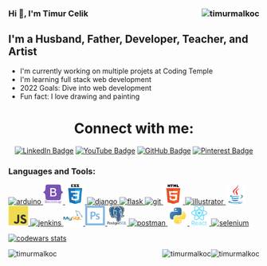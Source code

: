 ### Hi 👋, I'm Timur Celik <img align="right" src="https://komarev.com/ghpvc/?username=timurmalkoc&label=Profile%20views&color=0e75b6&style=flat" alt="timurmalkoc"/> 

## I'm a Husband, Father, Developer, Teacher, and Artist
- I'm currently working on multiple projets at Coding Temple
- I'm learning full stack web development
- 2022 Goals: Dive into web development
- Fun fact: I love drawing and painting


<div id="header" align="center">
<h1>Connect with me:</h1> 
  
[![LinkedIn Badge](https://img.shields.io/badge/LinkedIn-Profile-informational?style=flat&logo=linkedin&logoColor=white&color=blue&style=plastic)](https://www.linkedin.com/in/timurcelik/)
[![YouTube Badge](https://img.shields.io/badge/YouTube-Profile-informational?style=flat&color=blue&label=YouTube&logo=Youtube&logoColor=red&style=plastic)](https://www.youtube.com/channel/UCilu8rWM7Ts5J2UNbP0ILpA)
[![GitHub Badge](https://img.shields.io/badge/GitHub-Profile-informational?style=flat&label=GitHub&logo=github&style=plastic&url=https%3A%2F%2Fgithub.com%2Ftimurmalkoc)](https://github.com/timurmalkoc/) 
[![Pinterest Badge](https://img.shields.io/badge/GitHub-Profile-informational?style=flat&color=blue&label=Pinterest&logo=pinterest&style=plastic&url=https%3A%2F%2Fwww.linkedin.com%2Fin%2Ftimurcelik%2F)](https://pin.it/PLXWGmD)
</div>

<h3 align="left">Languages and Tools:</h3>
<p align="left"> <a href="https://www.arduino.cc/" target="_blank" rel="noreferrer"> <img src="https://cdn.worldvectorlogo.com/logos/arduino-1.svg" alt="arduino" width="40" height="40"/> </a> <a href="https://getbootstrap.com" target="_blank" rel="noreferrer"> <img src="https://raw.githubusercontent.com/devicons/devicon/master/icons/bootstrap/bootstrap-plain-wordmark.svg" alt="bootstrap" width="40" height="40"/> </a> <a href="https://www.w3schools.com/css/" target="_blank" rel="noreferrer"> <img src="https://raw.githubusercontent.com/devicons/devicon/master/icons/css3/css3-original-wordmark.svg" alt="css3" width="40" height="40"/> </a> <a href="https://www.djangoproject.com/" target="_blank" rel="noreferrer"> <img src="https://cdn.worldvectorlogo.com/logos/django.svg" alt="django" width="40" height="40"/> </a> <a href="https://flask.palletsprojects.com/" target="_blank" rel="noreferrer"> <img src="https://www.vectorlogo.zone/logos/pocoo_flask/pocoo_flask-icon.svg" alt="flask" width="40" height="40"/> </a> <a href="https://git-scm.com/" target="_blank" rel="noreferrer"> <img src="https://www.vectorlogo.zone/logos/git-scm/git-scm-icon.svg" alt="git" width="40" height="40"/> </a> <a href="https://www.w3.org/html/" target="_blank" rel="noreferrer"> <img src="https://raw.githubusercontent.com/devicons/devicon/master/icons/html5/html5-original-wordmark.svg" alt="html5" width="40" height="40"/> </a> <a href="https://www.adobe.com/in/products/illustrator.html" target="_blank" rel="noreferrer"> <img src="https://www.vectorlogo.zone/logos/adobe_illustrator/adobe_illustrator-icon.svg" alt="illustrator" width="40" height="40"/> </a> <a href="https://www.java.com" target="_blank" rel="noreferrer"> <img src="https://raw.githubusercontent.com/devicons/devicon/master/icons/java/java-original.svg" alt="java" width="40" height="40"/> </a> <a href="https://developer.mozilla.org/en-US/docs/Web/JavaScript" target="_blank" rel="noreferrer"> <img src="https://raw.githubusercontent.com/devicons/devicon/master/icons/javascript/javascript-original.svg" alt="javascript" width="40" height="40"/> </a> <a href="https://www.jenkins.io" target="_blank" rel="noreferrer"> <img src="https://www.vectorlogo.zone/logos/jenkins/jenkins-icon.svg" alt="jenkins" width="40" height="40"/> </a> <a href="https://www.mysql.com/" target="_blank" rel="noreferrer"> <img src="https://raw.githubusercontent.com/devicons/devicon/master/icons/mysql/mysql-original-wordmark.svg" alt="mysql" width="40" height="40"/> </a> <a href="https://www.photoshop.com/en" target="_blank" rel="noreferrer"> <img src="https://raw.githubusercontent.com/devicons/devicon/master/icons/photoshop/photoshop-line.svg" alt="photoshop" width="40" height="40"/> </a> <a href="https://www.postgresql.org" target="_blank" rel="noreferrer"> <img src="https://raw.githubusercontent.com/devicons/devicon/master/icons/postgresql/postgresql-original-wordmark.svg" alt="postgresql" width="40" height="40"/> </a> <a href="https://postman.com" target="_blank" rel="noreferrer"> <img src="https://www.vectorlogo.zone/logos/getpostman/getpostman-icon.svg" alt="postman" width="40" height="40"/> </a> <a href="https://www.python.org" target="_blank" rel="noreferrer"> <img src="https://raw.githubusercontent.com/devicons/devicon/master/icons/python/python-original.svg" alt="python" width="40" height="40"/> </a> <a href="https://reactjs.org/" target="_blank" rel="noreferrer"> <img src="https://raw.githubusercontent.com/devicons/devicon/master/icons/react/react-original-wordmark.svg" alt="react" width="40" height="40"/> </a> <a href="https://www.selenium.dev" target="_blank" rel="noreferrer"> <img src="https://raw.githubusercontent.com/detain/svg-logos/780f25886640cef088af994181646db2f6b1a3f8/svg/selenium-logo.svg" alt="selenium" width="40" height="40"/> </a> </p>

[![codewars stats][codewars stats]][codewars url]

<div align="center">
<p><img align="left" src="https://github-readme-stats.vercel.app/api/top-langs?username=timurmalkoc&show_icons=true&locale=en&layout=radical" alt="timurmalkoc" /></p>
<p><img align="right" src="https://github-readme-stats.vercel.app/api?username=timurmalkoc&show_icons=true&locale=en" alt="timurmalkoc" /></p>
<p><img align="right"src="https://github-readme-streak-stats.herokuapp.com/?user=timurmalkoc&" alt="timurmalkoc" /></p>
</div>

[codewars stats]: https://www.codewars.com/users/timurcelik/badges/large
[codewars url]: https://www.codewars.com/users/timurcelik
